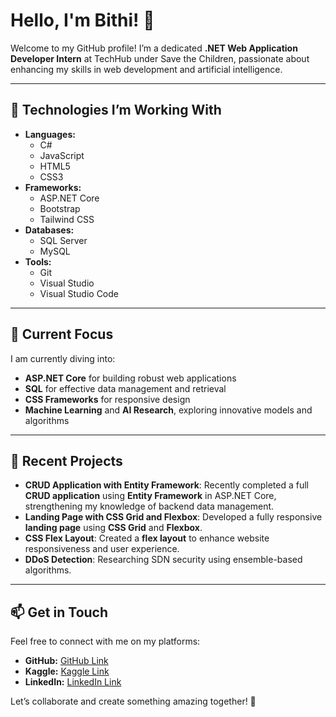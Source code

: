 # Hello, I'm Bithi! 👋

Welcome to my GitHub profile! I’m a dedicated **.NET Web Application Developer Intern** at TechHub under Save the Children, passionate about enhancing my skills in web development and artificial intelligence.

---

## 🔧 Technologies I’m Working With
- **Languages:** 
  - C#
  - JavaScript
  - HTML5
  - CSS3
- **Frameworks:** 
  - ASP.NET Core
  - Bootstrap
  - Tailwind CSS
- **Databases:** 
  - SQL Server
  - MySQL
- **Tools:** 
  - Git
  - Visual Studio
  - Visual Studio Code

---

## 🌱 Current Focus
I am currently diving into:
- **ASP.NET Core** for building robust web applications
- **SQL** for effective data management and retrieval
- **CSS Frameworks** for responsive design
- **Machine Learning** and **AI Research**, exploring innovative models and algorithms

---

## 🚀 Recent Projects
- **CRUD Application with Entity Framework**: Recently completed a full **CRUD application** using **Entity Framework** in ASP.NET Core, strengthening my knowledge of backend data management.
- **Landing Page with CSS Grid and Flexbox**: Developed a fully responsive **landing page** using **CSS Grid** and **Flexbox**.
- **CSS Flex Layout**: Created a **flex layout** to enhance website responsiveness and user experience.
- **DDoS Detection**: Researching SDN security using ensemble-based algorithms.

---

## 📫 Get in Touch
Feel free to connect with me on my platforms:
- **GitHub:** [GitHub Link](https://github.com/bithi769845)
- **Kaggle:** [Kaggle Link](https://www.kaggle.com/msbithi)
- **LinkedIn:** [LinkedIn Link](https://www.linkedin.com/in/ms-bithi-baa851219)

Let’s collaborate and create something amazing together! 🌟
